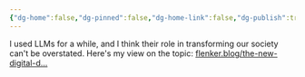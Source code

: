 ```yaml
---
{"dg-home":false,"dg-pinned":false,"dg-home-link":false,"dg-publish":true,"tags":["dgblip"],"disabled rules":["yaml-title","yaml-title-alias","file-name-heading"],"title":"philipp on mastodon @ 2024-05-22","created-date":"2024-05-22T08:31:33","id":112483807647150500,"updated-date":"2025-05-02T08:50:44","dg-path":"blips/112483807647150495.md","permalink":"/blips/112483807647150495/","dgPassFrontmatter":true}
---
```



I used LLMs for a while, and I think their role in transforming our society can't be overstated. Here's my view on the topic: [flenker.blog/the-new-digital-d…](https://www.flenker.blog/the-new-digital-divide/)



